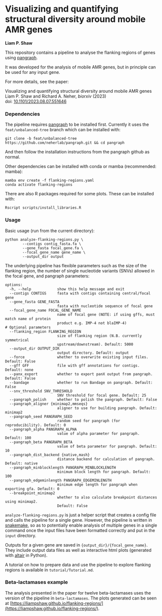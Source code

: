 # Visualizing and quantifying structural diversity around mobile AMR genes

__Liam P. Shaw__

This repository contains a pipeline to analyse the flanking regions of genes using [pangraph](https://github.com/neherlab/pangraph). 

It was developed for the analysis of mobile AMR genes, but in principle can be used for any input gene. 

For more details, see the paper:

Visualizing and quantifying structural diversity around mobile AMR genes  
Liam P. Shaw and Richard A. Neher, *biorxiv* (2023)  
doi: [10.1101/2023.08.07.551646](https://doi.org/10.1101/2023.08.07.551646)

### Dependencies

The pipeline requires [pangraph](https://github.com/neherlab/pangraph) to be installed first. Currently it uses the `feat/unbalanced-tree` branch which can be installed with:

```
git clone -b feat/unbalanced-tree https://github.com/neherlab/pangraph.git && cd pangraph
```

And then follow the installation instructions from the pangraph github as normal.

Other dependencies can be installed with conda or mamba (recommended: mamba):

```
mamba env create -f flanking-regions.yaml 
conda activate flanking-regions
```

There are also R packages required for some plots. These can be installed with:

```
Rscript scripts/install_libraries.R
```


### Usage

Basic usage (run from the current directory):

```
python analyze-flanking-regions.py \
        --contigs contig_fasta.fa \
        --gene_fasta focal_gene.fa \
        --focal_gene_name gene_name \
        --output_dir output
```

The underlying pipeline has flexible parameters such as the size of the flanking region, the number of single nucleotide variants (SNVs) allowed in the focal gene, and pangraph parameters:


```
options:
  -h, --help            show this help message and exit
  --contigs CONTIGS     fasta with contigs containing central/focal gene
  --gene_fasta GENE_FASTA
                        fasta with nucleotide sequence of focal gene
  --focal_gene_name FOCAL_GENE_NAME
                        name of focal gene (NOTE: if using gffs, must match name of protein
                        product e.g. IMP-4 not blaIMP-4)
# Optional parameters
  --flanking_region FLANKING_REGION
                        size of flanking region (N.B. currently symmetrical
                        upstream/downstream). Default: 5000
  --output_dir OUTPUT_DIR
                        output directory. Default: output
  --force               whether to overwrite existing input files. Default: False
  --gff GFF             file with gff annotations for contigs. Default: none
  --panx_export         whether to export panX output from pangraph. Default: False
  --bandage             whether to run Bandage on pangraph. Default: False
  --snv_threshold SNV_THRESHOLD
                        SNV threshold for focal gene. Default: 25
  --pangraph_polish     whether to polish the pangraph. Default: False
  --pangraph_aligner {minimap2,mmseqs}
                        aligner to use for building pangraph. Default: minimap2
  --pangraph_seed PANGRAPH_SEED
                        random seed for pangraph (for reproducibility). Default: 0
  --pangraph_alpha PANGRAPH_ALPHA
                        value of alpha parameter for pangraph. Default: 100
  --pangraph_beta PANGRAPH_BETA
                        value of beta parameter for pangraph. Default: 10
  --pangraph_dist_backend {native,mash}
                        distance backend for calculation of pangraph. Default: native
  --pangraph_minblocklength PANGRAPH_MINBLOCKLENGTH
                        minimum block length for pangraph. Default: 100
  --pangraph_edgeminlength PANGRAPH_EDGEMINLENGTH
                        minimum edge length for pangraph when exporting gfa. Default: 0
  --breakpoint_minimap2
                        whether to also calculate breakpoint distances using minimap2.
                        Default: False

```

`analyze-flanking-regions.py` is just a helper script that creates a config file and calls the pipeline for a single gene. However, the pipeline is written in [snakemake](https://snakemake.readthedocs.io/en/stable/index.html), so as to potentially enable analysis of multiple genes in a single command once the input files have been formatted correctly and put in the `input` directory.

Outputs for a given gene are saved in `{output_dir}/{focal_gene_name}`. They include output data files as well as interactive html plots (generated with [altair](https://altair-viz.github.io/) in Python). 

A tutorial on how to prepare data and use the pipeline to explore flanking regions is available in `tutorial/Tutorial.md`.

### Beta-lactamases example

The analysis presented in the paper for twelve beta-lactamases uses the version of the pipeline in `beta-lactamases`. The plots generated can be seen at [https://liampshaw.github.io/flanking-regions/](https://liampshaw.github.io/flanking-regions/).





